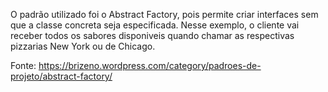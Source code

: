 O padrão utilizado foi o Abstract Factory, pois permite criar interfaces sem que a classe concreta seja especificada.
Nesse exemplo, o cliente vai receber todos os sabores disponiveis quando chamar as respectivas pizzarias New York ou de Chicago. 

Fonte: https://brizeno.wordpress.com/category/padroes-de-projeto/abstract-factory/

